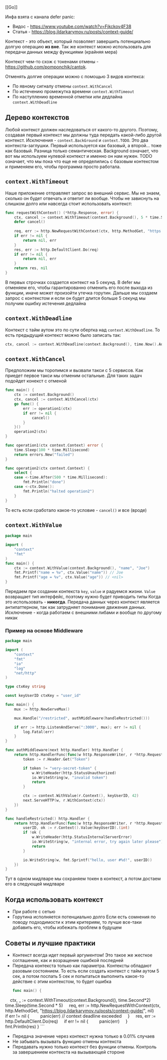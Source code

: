 [[Go]]

Инфа взята с канала defer panic:
- Видос - https://www.youtube.com/watch?v=Fjkckov4F38
- Статья - https://blog.ildarkarymov.ru/posts/context-guide/

Контекст - это объект, который позволяет завершить потенциально долгую операцию **из вне**. Так же контекст можно использовать для передачи данных между функциями (крайняя мера)

Контекст чем-то схож с токенами отмены - https://github.com/pomponchik/cantok.

Отменять долгие операции можно с помощью 3 видов контекса:
- По явному сигналу отмены `context.WithCancel`
- По истечению промежутка времени `context.WithTimeout`
- По наступлению временной отметки или дедлайна `context.WithDeadline`

## Дерево контекстов
Любой контекст должен наследоваться от какого-то другого. Поэтому, создавая первый контекст мы должны туда передать какой-либо другой контекст. Исключения -  `context.BackGround` и `context.TODO`. Это два контекста-заглушки. Первый используется как базовый, а второй... тоже как базовый. Разница только семантическая. Background означает, что вот мы используем нулевой контекст и именно он нам нужен. TODO означает, что мы пока что еще не определились с базовым контекстом и применяем его, чтобы программа просто работала.

## `context.WithTimeout`
Наше приложение отправляет запрос во внешний сервис. Мы не знаем, сколько он будет отвечать и ответит ли вообще. Чтобы не зависнуть на слишком долго или навсегда стоит использовать контекст:
```go
func requestWithContext() (*http.Response, error) {
    ctx, cancel := context.WithTimeout(context.Background(), 5 * time.Second)
    defer cancel()
    
    req, err := http.NewRequestWithContext(ctx, http.MethodGet, "https://blog.ildarkarymov.ru/posts/context-guide/", nil)
    if err != nil {
        return nil, err
    }
    res, err := http.DefaultClient.Do(req)
    if err != nil {
        return nil, err
    }
    return res, nil
}
```
В первых строчках создается контекст на 5 секунд. В defer мы отменяем его, чтобы гарантированно отменить его после выхода из функции, иначе может произойти утечка горутин. Дальше мы создаем запрос с контекстом и если он будет длится больше 5 секунд мы получим ошибку истечения дедлайна
## `context.WithDeadline`
Контекст с тайм аутом это по сути обертка над `context.WithDeadline`.  То есть предыдущий контекст можно было записать так:
```go
ctx, cancel := context.WithDeadline(context.Background(), time.Now().Add(time.Second*5))
```
## `context.WithCancel`
Предположим мы торопимся и вызвали такси с 5 сервисов. Как приедет первое такси мы отменим остальные. Для таких задач подойдет конекст с отменой
```go
func main() {
    ctx := context.Background()
    ctx, cancel := context.WithCancel(ctx)
    go func() {
        err := operation1(ctx)
        if err != nil {
            cancel()
        }
    }()
    operation2(ctx)
}

func operation1(ctx context.Context) error {
    time.Sleep(100 * time.Millisecond)
    return errors.New("failed")
}

func operation2(ctx context.Context) {
    select {
    case <-time.After(500 * time.Millisecond):
        fmt.Println("done")
    case <-ctx.Done():
        fmt.Println("halted operation2")
    }
}
```
То есть если сработало какое-то условие - `cancel()` и все (вроде)
## `context.WithValue`
```go
package main

import (
	"context"
	"fmt"
)
func main() {
	ctx := context.WithValue(context.Background(), "name", "Joe")
	fmt.Printf("name = %v", ctx.Value("name")) // Joe
	fmt.Printf("age = %v", ctx.Value("age")) // <nil>
}
```
Передаем при создании контекста `key`, `value` и радуемся жизни. `Value` возвращает тип интерфейс, поэтому нужно будет приводить типы
Когда это использовать - **никогда**. Передача данных через контекст является антипаттерном, так как затрудняет понимание движения данных. Исключение - когда работаем с внешними либами и вообще по другому никак

### Пример на основе Middleware
```go
package main

import (
	"context"
	"fmt"
	"io"
	"log"
	"net/http"
)

type ctxKey string

const keyUserID ctxKey = "user_id"

func main() {
	mux := http.NewServeMux()

	mux.Handle("/restricted", authMiddleware(handleRestricted()))

	if err := http.ListenAndServe(":3000", mux); err != nil {
		log.Fatal(err)
	}
}

func authMiddleware(next http.Handler) http.Handler {
	return http.HandlerFunc(func(w http.ResponseWriter, r *http.Request) {
		token := r.Header.Get("Token")

		if token != "very-secret-token" {
			w.WriteHeader(http.StatusUnauthorized)
			io.WriteString(w, "invalid token")
			return
		}

		ctx := context.WithValue(r.Context(), keyUserID, 42)
		next.ServeHTTP(w, r.WithContext(ctx))
	})
}

func handleRestricted() http.Handler {
	return http.HandlerFunc(func(w http.ResponseWriter, r *http.Request) {
		userID, ok := r.Context().Value(keyUserID).(int)
		if !ok {
			w.WriteHeader(http.StatusInternalServerError)
			io.WriteString(w, "internal error, try again later please")
			return
		}

		io.WriteString(w, fmt.Sprintf("hello, user #%d!", userID))
	})
}

```
Тут в одном мидлваре мы сохраняем токен в контекст, а потом достаем его в следующей мидлваре

## Когда использовать контекст
- При работе с сетью
- Горутина исполняется потенциально долго
Если есть сомнения по поводу подходимости к этим критериям, то лучше все-таки добавить его, чтобы избежать проблем в будущем

## Советы и лучшие практики
- Контекст всегда идет первый аргументом! Это такое же жесткое соглашение, как и  возращение ошибкой последней
- Передача контекста только как параметра. Контексты обладают разовым состоянием. То есть если создать контекст с тайм аутом 5 сек, а потом поспать 5 сек и попытаться выполнить какое-то действие с этим контекстом, то будет ошибка
	```go
	func main() {
    ctx, _ := context.WithTimeout(context.Background(), time.Second*2)
    time.Sleep(time.Second * 5)
    req, err := http.NewRequestWithContext(ctx, http.MethodGet, "https://blog.ildarkarymov.ru/posts/context-guide/", nil)
    if err != nil {
        panic(err) // context deadline exceeded
    }
    res, err := http.DefaultClient.Do(req)
    if err != nil {
        panic(err)
    }
    fmt.Println(res)
}
	```
- Передача значение через контекст нужна только в 0.01% случаев
- Не забывать вызывать функцию отмены контекста
- Передавать нужно только контекст без функции отмены. Контроль за завершением контекста на вызывающей стороне